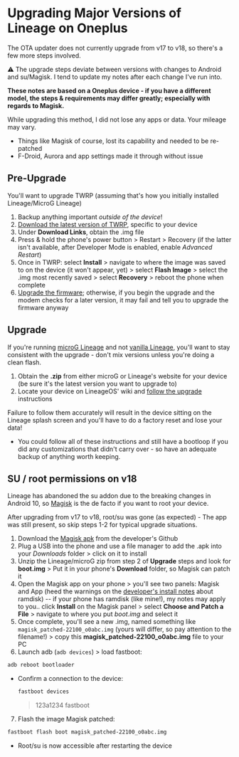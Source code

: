 # Upgrading Major Versions of Lineage on Oneplus
The OTA updater does not currently upgrade from v17 to v18, so there's a few more steps involved.

:warning: The upgrade steps deviate between versions with changes to Android and su/Magisk.  I tend to update my notes after each change I've run into.

**These notes are based on a Oneplus device - if you have a different model, the steps & requirements may differ greatly; especially with regards to Magisk.**

While upgrading this method, I did not lose any apps or data.  Your mileage may vary.
- Things like Magisk of course, lost its capability and needed to be re-patched
- F-Droid, Aurora and app settings made it through without issue

## Pre-Upgrade
You'll want to upgrade TWRP (assuming that's how you initially installed Lineage/MicroG Lineage)
1. Backup anything important *outside of the device*!
2. [Download the latest version of TWRP](https://twrp.me/Devices/), specific to your device
3. Under **Download Links**, obtain the .img file
4. Press & hold the phone's power button > Restart > Recovery (if the latter isn't available, after Developer Mode is enabled, enable *Advanced Restart*)
5. Once in TWRP: select **Install** > navigate to where the image was saved to on the device (it won't appear, yet) > select **Flash Image** > select the .img most recently saved > select **Recovery** > reboot the phone when complete
6. [Upgrade the firmware](https://github.com/angela-d/firmware_oneplus); otherwise, if you begin the upgrade and the modem checks for a later version, it may fail and tell you to upgrade the firmware anyway

## Upgrade
If you're running [microG Lineage](https://download.lineage.microg.org/) and not [vanilla Lineage](https://download.lineageos.org/), you'll want to stay consistent with the upgrade - don't mix versions unless you're doing a clean flash.
1. Obtain the **.zip** from either microG or Lineage's website for your device (be sure it's the latest version you want to upgrade to)
2. Locate your device on LineageOS' wiki and [follow the upgrade](https://wiki.lineageos.org/devices/cheeseburger/upgrade) instructions

Failure to follow them accurately will result in the device sitting on the Lineage splash screen and you'll have to do a factory reset and lose your data!
- You could follow all of these instructions and still have a bootloop if you did any customizations that didn't carry over - so have an adequate backup of anything worth keeping.

## SU / root permissions on v18
Lineage has abandoned the su addon due to the breaking changes in Android 10, so [Magisk](https://www.didgeridoohan.com/magisk/HomePage) is the de facto if you want to root your device.

After upgrading from v17 to v18, root/su was gone (as expected) - The app was still present, so skip steps 1-2 for typical upgrade situations.

1. Download the [Magisk apk](https://github.com/topjohnwu/Magisk/releases) from the developer's Github
2. Plug a USB into the phone and use a file manager to add the .apk into your *Downloads* folder > click on it to install
3. Unzip the Lineage/microG zip from step 2 of **Upgrade** steps and look for **boot.img** > Put it in your phone's **Download** folder, so Magisk can patch it
4. Open the Magisk app on your phone > you'll see two panels: Magisk and App (heed the warnings on the [developer's install notes](https://topjohnwu.github.io/Magisk/install.html) about ramdisk) -- if your phone has ramdisk (like mine!), my notes may apply to you.. click **Install** on the Magisk panel > select **Choose and Patch a File** > navigate to where you put *boot.img* and select it
5. Once complete, you'll see a new .img, named something like `magisk_patched-22100_o0abc.img` (yours will differ, so pay attention to the filename!) > copy this **magisk_patched-22100_o0abc.img** file to your PC
6. Launch adb (`adb devices`) > load fastboot:
```bash
adb reboot bootloader
```

  - Confirm a connection to the device:
    ```bash
    fastboot devices
    ```
    > 123a1234	fastboot

7. Flash the image Magisk patched:
```bash
fastboot flash boot magisk_patched-22100_o0abc.img
```

  - Root/su is now accessible after restarting the device
